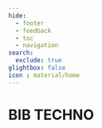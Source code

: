 ```yaml
---
hide:
  - footer
  - feedback
  - toc
  - navigation
search:
  exclude: true
glightbox: false
icon : material/home
---
```


# BIB TECHNO